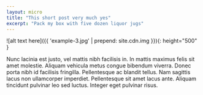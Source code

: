```yaml
---
layout: micro
title: "This short post very much yes"
excerpt: "Pack my box with five dozen liquor jugs"
---
```

![alt text here]({{ 'example-3.jpg' | prepend: site.cdn.img }}){: height="500" }

Nunc lacinia est justo, vel mattis nibh facilisis in. In mattis maximus felis sit amet molestie. Aliquam vehicula metus congue bibendum viverra. Donec porta nibh id facilisis fringilla. Pellentesque ac blandit tellus. Nam sagittis lacus non ullamcorper imperdiet. Pellentesque sit amet lacus ante. Aliquam tincidunt pulvinar leo sed luctus. Integer eget pulvinar risus.